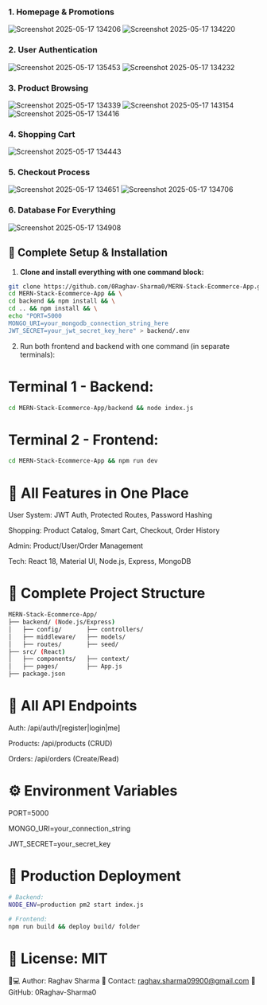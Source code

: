 ### 1. Homepage & Promotions
![Screenshot 2025-05-17 134206](https://github.com/user-attachments/assets/1494713e-04cb-4766-8483-dcccac5b4289)
![Screenshot 2025-05-17 134220](https://github.com/user-attachments/assets/4336c322-59c2-4c39-80ca-949613eea04f)

### 2. User Authentication
![Screenshot 2025-05-17 135453](https://github.com/user-attachments/assets/56d56b3d-9c29-4203-9482-43e84d8f8c53)
![Screenshot 2025-05-17 134232](https://github.com/user-attachments/assets/ae4f624a-bf90-4fe4-ba02-b08ec6cb1e88)

### 3. Product Browsing
![Screenshot 2025-05-17 134339](https://github.com/user-attachments/assets/f7b369a8-2489-4d33-94bf-e183dc103b8d)
![Screenshot 2025-05-17 143154](https://github.com/user-attachments/assets/e13298ba-f676-4826-8200-967b673439dd)
![Screenshot 2025-05-17 134416](https://github.com/user-attachments/assets/22664dba-d390-477f-b6dd-a9ee51af1536)

### 4. Shopping Cart
![Screenshot 2025-05-17 134443](https://github.com/user-attachments/assets/61caac8d-fa1a-4e86-99de-75e08b660618)

### 5. Checkout Process
![Screenshot 2025-05-17 134651](https://github.com/user-attachments/assets/8f721bb1-c07a-49a3-9f49-96709e2b2bf4)
![Screenshot 2025-05-17 134706](https://github.com/user-attachments/assets/8b900eb7-96cb-4b86-af76-182210bd862d)

### 6. Database For Everything
![Screenshot 2025-05-17 134908](https://github.com/user-attachments/assets/f7d43dc1-1ca6-485f-acf2-ef92e83f6637)

## 🚀 Complete Setup & Installation

1. **Clone and install everything with one command block:**
```bash
git clone https://github.com/0Raghav-Sharma0/MERN-Stack-Ecommerce-App.git && \
cd MERN-Stack-Ecommerce-App && \
cd backend && npm install && \
cd .. && npm install && \
echo "PORT=5000
MONGO_URI=your_mongodb_connection_string_here
JWT_SECRET=your_jwt_secret_key_here" > backend/.env
```
2. Run both frontend and backend with one command (in separate terminals):

# Terminal 1 - Backend:
```bash
cd MERN-Stack-Ecommerce-App/backend && node index.js
```
# Terminal 2 - Frontend:
```bash
cd MERN-Stack-Ecommerce-App && npm run dev
```

# 🌟 All Features in One Place
User System: JWT Auth, Protected Routes, Password Hashing

Shopping: Product Catalog, Smart Cart, Checkout, Order History

Admin: Product/User/Order Management

Tech: React 18, Material UI, Node.js, Express, MongoDB

# 📂 Complete Project Structure
```bash
MERN-Stack-Ecommerce-App/
├── backend/ (Node.js/Express)
│   ├── config/       ├── controllers/   
│   ├── middleware/   ├── models/        
│   ├── routes/       ├── seed/         
├── src/ (React)
│   ├── components/   ├── context/      
│   ├── pages/        ├── App.js        
├── package.json
```

# 🔌 All API Endpoints
Auth: /api/auth/[register|login|me]

Products: /api/products (CRUD)

Orders: /api/orders (Create/Read)

# ⚙️ Environment Variables
PORT=5000

MONGO_URI=your_connection_string

JWT_SECRET=your_secret_key

# 🚀 Production Deployment
```bash 
# Backend:
NODE_ENV=production pm2 start index.js

# Frontend:
npm run build && deploy build/ folder
```
# 📜 License: MIT
👨💻 Author: Raghav Sharma
📧 Contact: raghav.sharma09900@gmail.com
🔗 GitHub: 0Raghav-Sharma0

